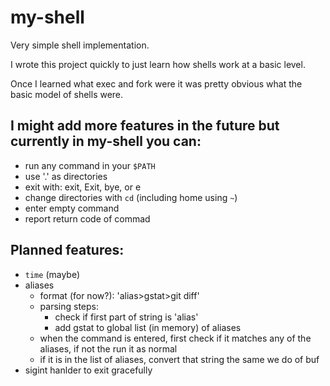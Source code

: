 # my-shell

Very simple shell implementation.

I wrote this project quickly to just learn how shells work at a basic level.

Once I learned what exec and fork were it was pretty obvious what the basic model of
shells were.

## I might add more features in the future but currently in **my-shell** you can:

-   run any command in your `$PATH`
-   use '.' as directories
-   exit with: exit, Exit, bye, or e
-   change directories with `cd` (including home using `~`)
-   enter empty command
-   report return code of commad

## Planned features:

-   `time` (maybe)
-   aliases
    -   format (for now?): 'alias>gstat>git diff'
    -   parsing steps:
        -   check if first part of string is 'alias'
        -   add gstat to global list (in memory) of aliases
    -   when the command is entered, first check if it matches any of the aliases, if not the run it as normal
    -   if it is in the list of aliases, convert that string the same we do of buf
-   sigint hanlder to exit gracefully
